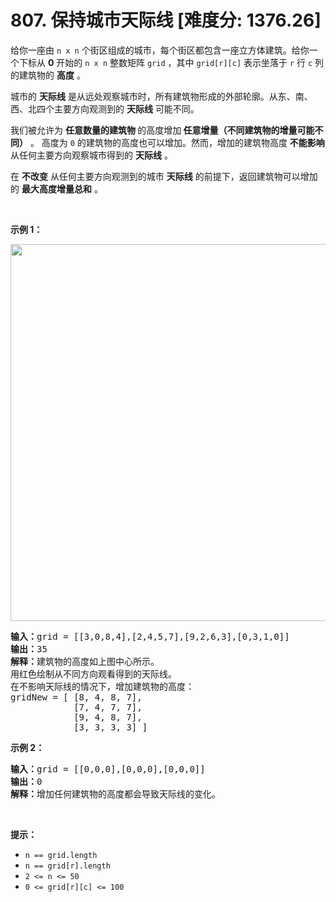 # 807. 保持城市天际线 [难度分: 1376.26]

<p>给你一座由 <code>n x n</code> 个街区组成的城市，每个街区都包含一座立方体建筑。给你一个下标从 <strong>0</strong> 开始的 <code>n x n</code> 整数矩阵 <code>grid</code> ，其中 <code>grid[r][c]</code> 表示坐落于 <code>r</code> 行 <code>c</code> 列的建筑物的 <strong>高度</strong> 。</p>

<p>城市的 <strong>天际线</strong> 是从远处观察城市时，所有建筑物形成的外部轮廓。从东、南、西、北四个主要方向观测到的 <strong>天际线</strong> 可能不同。</p>

<p>我们被允许为 <strong>任意数量的建筑物 </strong>的高度增加<strong> 任意增量（不同建筑物的增量可能不同）</strong> 。 高度为 <code>0</code> 的建筑物的高度也可以增加。然而，增加的建筑物高度 <strong>不能影响</strong> 从任何主要方向观察城市得到的 <strong>天际线</strong> 。</p>

<p>在 <strong>不改变</strong> 从任何主要方向观测到的城市 <strong>天际线</strong> 的前提下，返回建筑物可以增加的 <strong>最大高度增量总和</strong> 。</p>

<p>&nbsp;</p>

<p><strong>示例 1：</strong></p>
<img alt="" src="https://assets.leetcode.com/uploads/2021/06/21/807-ex1.png" style="width: 700px; height: 603px;" />
<pre>
<strong>输入：</strong>grid = [[3,0,8,4],[2,4,5,7],[9,2,6,3],[0,3,1,0]]
<strong>输出：</strong>35
<strong>解释：</strong>建筑物的高度如上图中心所示。
用红色绘制从不同方向观看得到的天际线。
在不影响天际线的情况下，增加建筑物的高度：
gridNew = [ [8, 4, 8, 7],
            [7, 4, 7, 7],
            [9, 4, 8, 7],
            [3, 3, 3, 3] ]
</pre>

<p><strong>示例 2：</strong></p>

<pre>
<strong>输入：</strong>grid = [[0,0,0],[0,0,0],[0,0,0]]
<strong>输出：</strong>0
<strong>解释：</strong>增加任何建筑物的高度都会导致天际线的变化。
</pre>

<p>&nbsp;</p>

<p><strong>提示：</strong></p>

<ul>
	<li><code>n == grid.length</code></li>
	<li><code>n == grid[r].length</code></li>
	<li><code>2 &lt;= n &lt;= 50</code></li>
	<li><code>0 &lt;= grid[r][c] &lt;= 100</code></li>
</ul>
